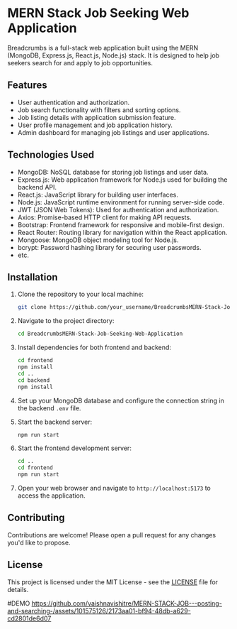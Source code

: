 #  MERN Stack Job Seeking Web Application

Breadcrumbs is a full-stack web application built using the MERN (MongoDB, Express.js, React.js, Node.js) stack. It is designed to help job seekers search for and apply to job opportunities.

## Features

- User authentication and authorization.
- Job search functionality with filters and sorting options.
- Job listing details with application submission feature.
- User profile management and job application history.
- Admin dashboard for managing job listings and user applications.

## Technologies Used

- MongoDB: NoSQL database for storing job listings and user data.
- Express.js: Web application framework for Node.js used for building the backend API.
- React.js: JavaScript library for building user interfaces.
- Node.js: JavaScript runtime environment for running server-side code.
- JWT (JSON Web Tokens): Used for authentication and authorization.
- Axios: Promise-based HTTP client for making API requests.
- Bootstrap: Frontend framework for responsive and mobile-first design.
- React Router: Routing library for navigation within the React application.
- Mongoose: MongoDB object modeling tool for Node.js.
- bcrypt: Password hashing library for securing user passwords.
- etc.

## Installation

1. Clone the repository to your local machine:
    ```bash
    git clone https://github.com/your_username/BreadcrumbsMERN-Stack-Job-Seeking-Web-Application.git
    ```

2. Navigate to the project directory:
    ```bash
    cd BreadcrumbsMERN-Stack-Job-Seeking-Web-Application
    ```

3. Install dependencies for both frontend and backend:
    ```bash
    cd frontend
    npm install
    cd ..
    cd backend
    npm install
    ```

4. Set up your MongoDB database and configure the connection string in the backend `.env` file.

5. Start the backend server:
    ```bash
    npm run start
    ```

6. Start the frontend development server:
    ```bash
    cd ..
    cd frontend
    npm run start
    ```

7. Open your web browser and navigate to `http://localhost:5173` to access the application.

## Contributing

Contributions are welcome! Please open a pull request for any changes you'd like to propose.

## License

This project is licensed under the MIT License - see the [LICENSE](LICENSE) file for details.



#DEMO
https://github.com/vaishnavishitre/MERN-STACK-JOB---posting-and-searching-/assets/101575126/2173aa01-bf94-48db-a629-cd2801de6d07

